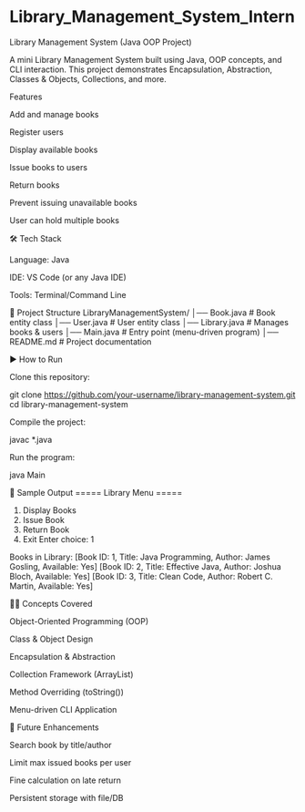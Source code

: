 # Library_Management_System_Intern
Library Management System (Java OOP Project)

A mini Library Management System built using Java, OOP concepts, and CLI interaction.
This project demonstrates Encapsulation, Abstraction, Classes & Objects, Collections, and more.

 Features

Add and manage books

Register users

Display available books

Issue books to users

Return books

Prevent issuing unavailable books

User can hold multiple books

🛠️ Tech Stack

Language: Java

IDE: VS Code (or any Java IDE)

Tools: Terminal/Command Line

📂 Project Structure
LibraryManagementSystem/
│── Book.java      # Book entity class
│── User.java      # User entity class
│── Library.java   # Manages books & users
│── Main.java      # Entry point (menu-driven program)
│── README.md      # Project documentation

▶️ How to Run

Clone this repository:

git clone https://github.com/your-username/library-management-system.git
cd library-management-system


Compile the project:

javac *.java


Run the program:

java Main

📸 Sample Output
===== Library Menu =====
1. Display Books
2. Issue Book
3. Return Book
4. Exit
Enter choice: 1

Books in Library:
[Book ID: 1, Title: Java Programming, Author: James Gosling, Available: Yes]
[Book ID: 2, Title: Effective Java, Author: Joshua Bloch, Available: Yes]
[Book ID: 3, Title: Clean Code, Author: Robert C. Martin, Available: Yes]

🧑‍💻 Concepts Covered

Object-Oriented Programming (OOP)

Class & Object Design

Encapsulation & Abstraction

Collection Framework (ArrayList)

Method Overriding (toString())

Menu-driven CLI Application

🌟 Future Enhancements

Search book by title/author

Limit max issued books per user

Fine calculation on late return

Persistent storage with file/DB
